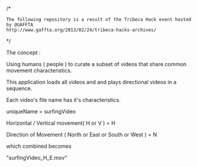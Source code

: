 /*

	The following repository is a result of the Tribeca Hack event hosted by @GAFFTA
	http://www.gaffta.org/2013/02/24/tribeca-hacks-archives/

*/

The concept : 

Using humans ( people ) to curate a subset of videos that share common movement characteristics.


This application loads all videos and and plays directional videos in a sequence. 


Each video's file name has it's characteristics.


uniqueName = surfingVideo

Horizontal / Vertical movement( H or V )  = H

Direction of Movement ( North or East or South or West ) = N

which combined becomes

"surfingVideo_H_E.mov"



